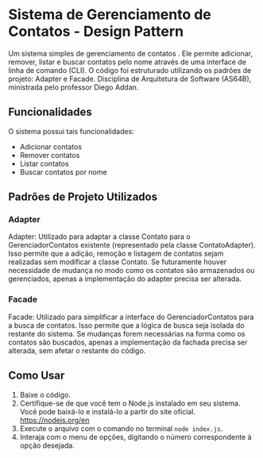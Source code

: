 # Sistema de Gerenciamento de Contatos - Design Pattern 

Um sistema simples de gerenciamento de contatos . Ele permite adicionar, remover, listar e buscar contatos pelo nome através de uma interface de linha de comando (CLI). O código foi estruturado utilizando os padrões de projeto: Adapter e Facade.
Disciplina de Arquitetura de Software (AS64B), ministrada pelo professor Diego Addan.

## Funcionalidades

O sistema possui tais funcionalidades:
- Adicionar contatos
- Remover contatos
- Listar contatos
- Buscar contatos por nome

## Padrões de Projeto Utilizados

### Adapter

Adapter: Utilizado para adaptar a classe Contato para o GerenciadorContatos existente (representado pela classe ContatoAdapter). Isso permite que a adição, remoção e listagem de contatos sejam realizadas sem modificar a classe Contato. Se futuramente houver necessidade de mudança no modo como os contatos são armazenados ou gerenciados, apenas a implementação do adapter precisa ser alterada.

### Facade

Facade: Utilizado para simplificar a interface do GerenciadorContatos para a busca de contatos. Isso permite que a lógica de busca seja isolada do restante do sistema. Se mudanças forem necessárias na forma como os contatos são buscados, apenas a implementação da fachada precisa ser alterada, sem afetar o restante do código.

## Como Usar

1. Baixe o código.
2. Certifique-se de que você tem o Node.js instalado em seu sistema. Você pode baixá-lo e instalá-lo a partir do site oficial. <https://nodejs.org/en>
3. Execute o arquivo com o comando no terminal `node index.js`.
4. Interaja com o menu de opções, digitando o número correspondente à opção desejada.
